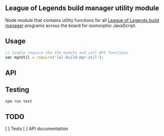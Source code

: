 ## League of Legends build manager utility module
Node module that contains utility functions for all [League of Legends build manager](https://github.com/renarsvilnis/lol-build-mgr) programs across the board for isomorphic JavaScript.

## Usage
```javascript
// Simply require the the module and call API functions
var mgnUtil = require('lol-build-mgr-util');
```

## API


## Testing
```bash
npm run test
```

## TODO
[ ] Tests
[ ] API documentation